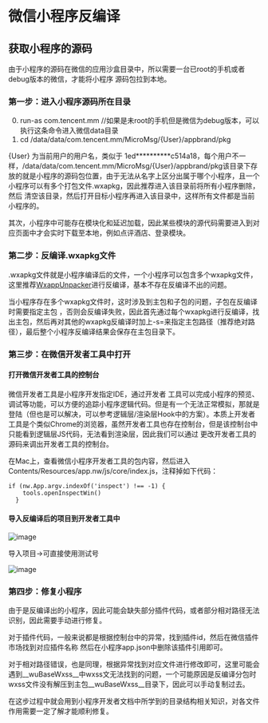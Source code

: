 # 微信小程序反编译
## 获取小程序的源码
由于小程序的源码在微信的应用沙盒目录中，所以需要一台已root的手机或者 debug版本的微信，才能将小程序 源码包拉到本地。

### 第一步：进入小程序源码所在目录
0. run-as com.tencent.mm //如果是未root的手机但是微信为debug版本，可以执行这条命令进入微信data目录
1. cd /data/data/com.tencent.mm/MicroMsg/{User}/appbrand/pkg

{User} 为当前用户的用户名，类似于 1ed**********c514a18，每个用户不一样，/data/data/com.tencent.mm/MicroMsg/{User}/appbrand/pkg该目录下存放的就是小程序的源码包位置，由于无法从名字上区分出属于哪个小程序，且一个小程序可以有多个打包文件.wxapkg，因此推荐进入该目录前将所有小程序删除，然后 清空该目录，然后打开目标小程序再进入该目录中，这样所有文件都是当前小程序的。

其次，小程序中可能存在模块化和延迟加载，因此某些模块的源代码需要进入到对应页面中才会实时下载至本地，例如点评酒店、登录模块。

### 第二步：反编译.wxapkg文件
.wxapkg文件就是小程序编译后的文件，一个小程序可以包含多个wxapkg文件，这里推荐[WxappUnpacker](https://github.com/xuedingmiaojun/wxappUnpacker)进行反编译，基本不存在反编译不出的问题。

当小程序存在多个wxapkg文件时，这时涉及到主包和子包的问题，子包在反编译时需要指定主包 ，否则会反编译失败，因此首先通过每个wxapkg进行反编译，找出主包，然后再对其他的wxapkg反编译时加上-s=来指定主包路径（推荐绝对路径），最后整个小程序反编译结果会保存在主包目录下。

### 第三步：在微信开发者工具中打开

#### 打开微信开发者工具的控制台
微信开发者工具是小程序开发指定IDE，通过开发者 工具可以完成小程序的预览、调试等功能，可以方便的追踪小程序逻辑代码。但是有一个无法正常模拟，那就是登陆（但也是可以解决，可以参考逻辑层/渲染层Hook中的方案）。本质上开发者工具是个类似Chrome的浏览器，虽然开发者工具也存在控制台，但是该控制台中只能看到逻辑层JS代码，无法看到渲染层，因此我们可以通过 更改开发者工具的源码来调出开发者工具的控制台。

在Mac上，查看微信小程序开发者工具的包内容，然后进入Contents/Resources/app.nw/js/core/index.js，注释掉如下代码：
```
if (nw.App.argv.indexOf('inspect') !== -1) {
    tools.openInspectWin()
  }
```

#### 导入反编译后的项目到开发者工具中
![image](http://oss.alienhe.cn/20201001132343.png)

导入项目->可直接使用测试号

![image](http://oss.alienhe.cn/20201001132421.png)

### 第四步：修复小程序
由于是反编译出的小程序，因此可能会缺失部分插件代码，或者部分相对路径无法识别，因此需要手动进行修复。

对于插件代码，一般来说都是根据控制台中的异常，找到插件id，然后在微信插件市场找到对应插件名称 然后在小程序app.json中删除该插件引用即可。

对于相对路径错误，也是同理，根据异常找到对应文件进行修改即可，这里可能会遇到__wuBaseWxss__中wxss文无法找到的问题，一个可能原因是反编译分包时wxss文件没有解压到主包__wuBaseWxss__目录下，因此可以手动复制过去。

在这步过程中就会用到小程序开发者文档中所学到的目录结构相关知识，对各文件作用需要一定了解才能顺利修复。

